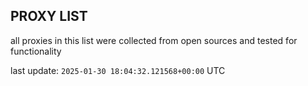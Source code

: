 ## PROXY LIST

all proxies in this list were collected from open sources and tested for functionality

last update: `2025-01-30 18:04:32.121568+00:00` UTC